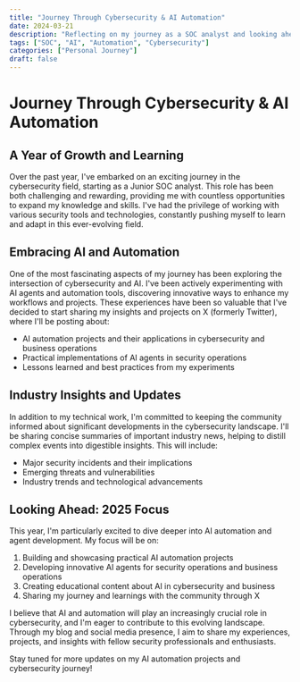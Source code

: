 ```yaml
---
title: "Journey Through Cybersecurity & AI Automation"
date: 2024-03-21
description: "Reflecting on my journey as a SOC analyst and looking ahead to AI automation projects"
tags: ["SOC", "AI", "Automation", "Cybersecurity"]
categories: ["Personal Journey"]
draft: false
---
```


# Journey Through Cybersecurity & AI Automation

## A Year of Growth and Learning

Over the past year, I've embarked on an exciting journey in the cybersecurity field, starting as a Junior SOC analyst. This role has been both challenging and rewarding, providing me with countless opportunities to expand my knowledge and skills. I've had the privilege of working with various security tools and technologies, constantly pushing myself to learn and adapt in this ever-evolving field.

## Embracing AI and Automation

One of the most fascinating aspects of my journey has been exploring the intersection of cybersecurity and AI. I've been actively experimenting with AI agents and automation tools, discovering innovative ways to enhance my workflows and projects. These experiences have been so valuable that I've decided to start sharing my insights and projects on X (formerly Twitter), where I'll be posting about:

- AI automation projects and their applications in cybersecurity and business operations
- Practical implementations of AI agents in security operations
- Lessons learned and best practices from my experiments

## Industry Insights and Updates

In addition to my technical work, I'm committed to keeping the community informed about significant developments in the cybersecurity landscape. I'll be sharing concise summaries of important industry news, helping to distill complex events into digestible insights. This will include:

- Major security incidents and their implications
- Emerging threats and vulnerabilities
- Industry trends and technological advancements

## Looking Ahead: 2025 Focus

This year, I'm particularly excited to dive deeper into AI automation and agent development. My focus will be on:

1. Building and showcasing practical AI automation projects
2. Developing innovative AI agents for security operations and business operations
3. Creating educational content about AI in cybersecurity and business
4. Sharing my journey and learnings with the community through X

I believe that AI and automation will play an increasingly crucial role in cybersecurity, and I'm eager to contribute to this evolving landscape. Through my blog and social media presence, I aim to share my experiences, projects, and insights with fellow security professionals and enthusiasts.

Stay tuned for more updates on my AI automation projects and cybersecurity journey! 